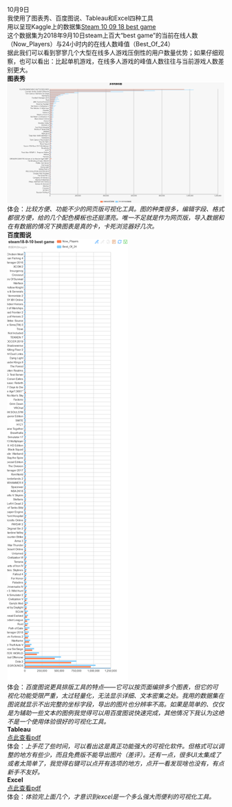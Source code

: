 10月9日</br>
我使用了图表秀、百度图说、Tableau和Excel四种工具</br>
用以呈现Kaggle上的数据集[Steam 10 09 18 best game](https://www.kaggle.com/michau96/steam-10-09-18-best-game)</br>
这个数据集为2018年9月10日steam上百大“best game”的当前在线人数（Now_Players）与24小时内的在线人数峰值（Best_Of_24）</br>
据此我们可以看到寥寥几个大型在线多人游戏压倒性的用户数量优势；如果仔细观察，也可以看出：比起单机游戏，在线多人游戏的峰值人数往往与当前游戏人数差别更大。</br>
**图表秀**</br>
![image](https://github.com/RRC-c/CDYHomework/blob/master/Pics/steam18-9-10%20best%20game%EF%BC%88%E5%9B%BE%E8%A1%A8%E7%A7%80%EF%BC%89.png)</br>
体会：*比较方便、功能不少的网页版可视化工具。图的种类很多，编辑字段、格式都很方便，给的几个配色模板也还挺漂亮。唯一不足就是作为网页版，导入数据和在有数据的情况下换图表是真的卡，卡死浏览器好几次。*</br>
**百度图说**</br>
![image](https://github.com/RRC-c/CDYHomework/blob/master/Pics/steam18-9-10%20best%20game%EF%BC%88%E7%99%BE%E5%BA%A6%E5%9B%BE%E8%AF%B4%EF%BC%89.png)</br>
体会：*百度图说更具排版工具的特点——它可以按页面编排多个图表，但它的可视化功能受限严重，太过轻量化，无法显示详细、文本密集之处。我用的数据集在图说就显示不出完整的坐标字段，导出的图片也分辨率不高。如果是简单的、仅仅是为辅助一些文本的图例我觉得可以用百度图说快速完成，其他情况下我认为这绝不是一个使用体验很好的可视化工具。*</br>
**Tableau**</br>
[点此查看pdf](https://github.com/RRC-c/CDYHomework/blob/master/Pics/steam18-9-10%20best%20game%EF%BC%88tableau%EF%BC%89.pdf)</br>
体会：*上手花了些时间，可以看出这是真正功能强大的可视化软件。但格式可以调整的地方有些少，而且免费版不能导出图片（差评）。还有一点，很多UI太集成了或者太简单了，我觉得右键可以点开有选项的地方，点开一看发现啥也没有，有点新手不友好。*</br>
**Excel**</br>
[点此查看pdf](https://github.com/RRC-c/CDYHomework/blob/master/Pics/steam18-9-10%20best%20game%EF%BC%88excel%EF%BC%89.pdf)</br>
体会：*体验完上面几个，才意识到excel是一个多么强大而便利的可视化工具。*</br>
